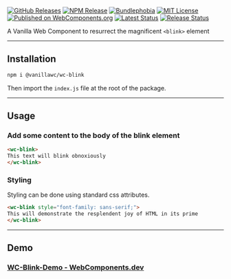 [![GitHub Releases](https://badgen.net/github/tag/vanillawc/wc-blink)](https://github.com/vanillawc/wc-blink/releases)
[![NPM Release](https://badgen.net/npm/v/@vanillawc/wc-blink)](https://www.npmjs.com/package/@vanillawc/wc-blink)
[![Bundlephobia](https://badgen.net/bundlephobia/minzip/@vanillawc/wc-blink)](https://bundlephobia.com/result?p=@vanillawc/wc-blink)
[![MIT License](https://badgen.net/github/license/vanillawc/wc-blink)](https://raw.githubusercontent.com/vanillawc/wc-blink/master/LICENSE)
[![Published on WebComponents.org](https://img.shields.io/badge/webcomponents.org-published-blue.svg)](https://www.webcomponents.org/element/@vanillawc/wc-blink)
[![Latest Status](https://github.com/vanillawc/wc-blink/workflows/Latest/badge.svg)](https://github.com/vanillawc/wc-blink/actions)
[![Release Status](https://github.com/vanillawc/wc-blink/workflows/Release/badge.svg)](https://github.com/vanillawc/wc-blink/actions)

A Vanilla Web Component to resurrect the magnificent `<blink>` element

-----

## Installation

```sh
npm i @vanillawc/wc-blink
```

Then import the `index.js` file at the root of the package.

-----

## Usage

### Add some content to the body of the blink element

```html
<wc-blink>
This text will blink obnoxiously
</wc-blink>
```

### Styling

Styling can be done using standard css attributes.

```html
<wc-blink style="font-family: sans-serif;">
This will demonstrate the resplendent joy of HTML in its prime
</wc-blink>
```

-----

## Demo

### [WC-Blink-Demo - WebComponents.dev](https://webcomponents.dev/edit/D0ALnJi8c1AoRh9JPJBS?sv=1&pm=1)
